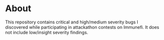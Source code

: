 # About 
This repository contains critical and high/medium severity bugs I discovered while participating in attackathon contests on Immunefi. It does not include low/insight severity findings.

